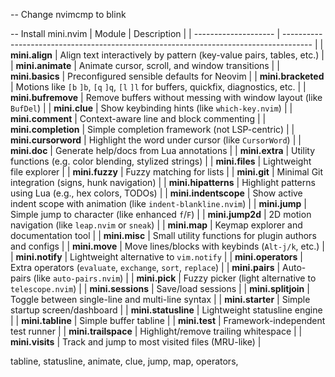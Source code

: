 -- Change nvimcmp to blink

-- Install mini.nvim
| Module               | Description                                                                           |
| -------------------- | ------------------------------------------------------------------------------------- |
| **mini.align**       | Align text interactively by pattern (key-value pairs, tables, etc.)                   |
| **mini.animate**     | Animate cursor, scroll, and window transitions                                        |
| **mini.basics**      | Preconfigured sensible defaults for Neovim                                            |
| **mini.bracketed**   | Motions like `[b` `]b`, `[q` `]q`, `[l` `]l` for buffers, quickfix, diagnostics, etc. |
| **mini.bufremove**   | Remove buffers without messing with window layout (like `BufDel`)                     |
| **mini.clue**        | Show keybinding hints (like `which-key.nvim`)                                         |
| **mini.comment**     | Context-aware line and block commenting                                               |
| **mini.completion**  | Simple completion framework (not LSP-centric)                                         |
| **mini.cursorword**  | Highlight the word under cursor (like `CursorWord`)                                   |
| **mini.doc**         | Generate help/docs from Lua annotations                                               |
| **mini.extra**       | Utility functions (e.g. color blending, stylized strings)                             |
| **mini.files**       | Lightweight file explorer                                                             |
| **mini.fuzzy**       | Fuzzy matching for lists                                                              |
| **mini.git**         | Minimal Git integration (signs, hunk navigation)                                      |
| **mini.hipatterns**  | Highlight patterns using Lua (e.g., hex colors, TODOs)                                |
| **mini.indentscope** | Show active indent scope with animation (like `indent-blankline.nvim`)                |
| **mini.jump**        | Simple jump to character (like enhanced `f`/`F`)                                      |
| **mini.jump2d**      | 2D motion navigation (like `leap.nvim` or `sneak`)                                    |
| **mini.map**         | Keymap explorer and documentation tool                                                |
| **mini.misc**        | Small utility functions for plugin authors and configs                                |
| **mini.move**        | Move lines/blocks with keybinds (`Alt-j/k`, etc.)                                     |
| **mini.notify**      | Lightweight alternative to `vim.notify`                                               |
| **mini.operators**   | Extra operators (`evaluate`, `exchange`, `sort`, `replace`)                           |
| **mini.pairs**       | Auto-pairs (like `auto-pairs.nvim`)                                                   |
| **mini.pick**        | Fuzzy picker (light alternative to `telescope.nvim`)                                  |
| **mini.sessions**    | Save/load sessions                                                                    |
| **mini.splitjoin**   | Toggle between single-line and multi-line syntax                                      |
| **mini.starter**     | Simple startup screen/dashboard                                                       |
| **mini.statusline**  | Lightweight statusline engine                                                         |
| **mini.tabline**     | Simple buffer tabline                                                                 |
| **mini.test**        | Framework-independent test runner                                                     |
| **mini.trailspace**  | Highlight/remove trailing whitespace                                                  |
| **mini.visits**      | Track and jump to most visited files (MRU-like)                                       |

tabline,
statusline,
animate,
clue,
jump,
map,
operators,


